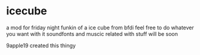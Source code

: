 # icecube
a mod for friday night funkin of a ice cube from bfdi 
feel free to do whatever you want with it
soundfonts and muscic related with stuff will be soon

9apple19 created this thingy
